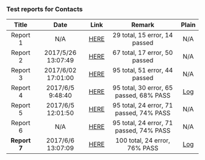 <!-- more -->

### Test reports for Contacts

| Title | Date | Link | Remark | Plain |
|:-----:|:----:|:----:|:----:|:----:|
| Report 1 | N/A | [HERE](/data/reports.html) | 29 total, 15 error, 14 passed | N/A | 
| Report 2 | 2017/5/26 13:07:49 | [HERE](/data/reports2.html) | 67 total, 17 error, 50 passed | N/A |
| Report 3 | 2017/6/02 17:01:00 | [HERE](/data/reports3.html) | 95 total, 51 error, 44 passed | N/A |
| Report 4 | 2017/6/5 9:48:40   | [HERE](/data/reports4/connected/index.html) | 95 total, 30 error, 65 passed, 68% PASS | [Log](/data/reports4/plain/Plain.txt) |
| Report 5 | 2017/6/5 12:01:50  | [HERE](/data/reports5/connected/index.html) | 95 total, 24 error, 71 passed, 74% PASS | N/A |
| Report 6 | N/A  | [HERE](/data/reports6/connected/index.html) | 95 total, 24 error, 71 passed, 74% PASS | N/A |
| **Report 7** | 2017/6/6 13:07:09   | [HERE](/data/reports7/connected/index.html) | 100 total, 24 error, 76% PASS | [Log](/data/reports7/plain/2017-06-06-tests.log) |
